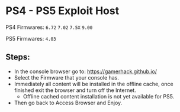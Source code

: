 # PS4 - PS5 Exploit Host
PS4 Firmwares: `6.72` `7.02` `7.5X` `9.00`

PS5 Firmwares: `4.03`

## Steps:

- In the console browser go to: https://gamerhack.github.io/
- Select the Firmware that your console has.
- Immediately all content will be installed in the offline cache, once finished exit the browser and turn off the Internet.
  - Offline cached content installation is not yet available for PS5.
- Then go back to Access Browser and Enjoy.
